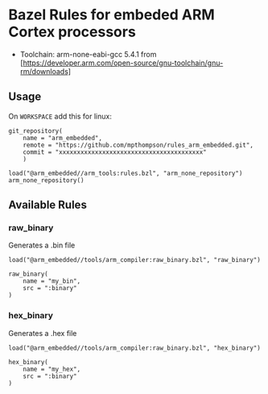 # Bazel Rules for embeded ARM Cortex processors #

* Toolchain: arm-none-eabi-gcc 5.4.1 from [https://developer.arm.com/open-source/gnu-toolchain/gnu-rm/downloads]

## Usage

On `WORKSPACE` add this for linux:

```
git_repository(
    name = "arm_embedded",
    remote = "https://github.com/mpthompson/rules_arm_embedded.git",
    commit = "xxxxxxxxxxxxxxxxxxxxxxxxxxxxxxxxxxxxxxxx"
    )

load("@arm_embedded//arm_tools:rules.bzl", "arm_none_repository")
arm_none_repository()
``` 

## Available Rules


### raw_binary ###
Generates a .bin file

```
load("@arm_embedded//tools/arm_compiler:raw_binary.bzl", "raw_binary")

raw_binary(
    name = "my_bin",
    src = ":binary"
)
```

### hex_binary ###
Generates a .hex file

```
load("@arm_embedded//tools/arm_compiler:raw_binary.bzl", "hex_binary")

hex_binary(
    name = "my_hex",
    src = ":binary"
)
```

